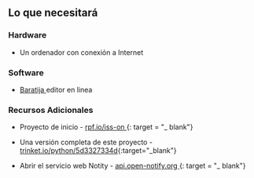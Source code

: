 ## Lo que necesitará

### Hardware

+ Un ordenador con conexión a Internet

### Software

+ [ Baratija ](https://trinket.io/) editor en linea

### Recursos Adicionales

+ Proyecto de inicio - [ rpf.io/iss-on ](http://rpf.io/iss-on) {: target = "_ blank"}

+ Una versión completa de este proyecto - [trinket.io/python/5d3327334d](https://trinket.io/python/5d3327334d){:target="_blank"}

+ Abrir el servicio web Notity - [ api.open-notify.org ](http://api.open-notify.org/) {: target = "_ blank"}